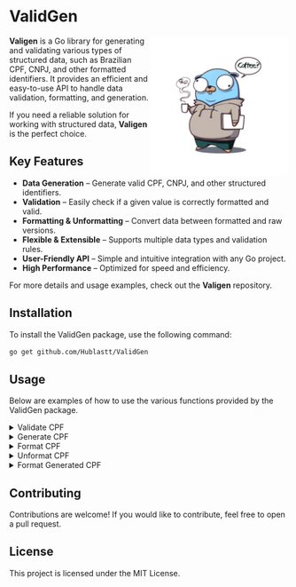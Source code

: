 # ValidGen

<img align="right" width="250px" src="static/assets/go_logo.png">



**Valigen** is a  Go library for generating and validating various types of structured data, such as Brazilian CPF, CNPJ, and other formatted identifiers. It provides an efficient and easy-to-use API to handle data validation, formatting, and generation.

If you need a reliable solution for working with structured data, **Valigen** is the perfect choice.

## Key Features

- **Data Generation** – Generate valid CPF, CNPJ, and other structured identifiers.
- **Validation** – Easily check if a given value is correctly formatted and valid.
- **Formatting & Unformatting** – Convert data between formatted and raw versions.
- **Flexible & Extensible** – Supports multiple data types and validation rules.
- **User-Friendly API** – Simple and intuitive integration with any Go project.
- **High Performance** – Optimized for speed and efficiency.

For more details and usage examples, check out the **Valigen** repository.

##  **Installation**

To install the ValidGen package, use the following command:

```sh
go get github.com/Hublastt/ValidGen
```

## Usage

Below are examples of how to use the various functions provided by the ValidGen package.

<details>
<summary>Validate CPF</summary>

To validate a CPF number:

```go
package main

import (
    "fmt"
    "github.com/Hublastt/ValidGen/validgen"
)

func main() {
    err := validgen.ValidateCPF("12345678909")
    if err != nil {
        fmt.Println("Invalid CPF:", err)
    } else {
        fmt.Println("CPF is valid")
    }
}
```
</details>

<details>
<summary>Generate CPF</summary>

To generate a valid CPF number:

```go
package main

import (
    "fmt"
    "github.com/Hublastt/ValidGen/validgen"
)

func main() {
    cpf, err := validgen.GenerateCPF()
    if err != nil {
        fmt.Println("Error generating CPF:", err)
    } else {
        fmt.Println("Generated CPF:", cpf)
    }
}
```
</details>

<details>
<summary>Format CPF</summary>

To format a CPF number:

```go
package main

import (
    "fmt"
    "github.com/Hublastt/ValidGen/validgen"
)

func main() {
    formattedCPF, err := validgen.FormatCPF("12345678909")
    if err != nil {
        fmt.Println("Error formatting CPF:", err)
    } else {
        fmt.Println("Formatted CPF:", formattedCPF)
    }
}
```
</details>

<details>
<summary>Unformat CPF</summary>

To unformat a CPF number:

```go
package main

import (
    "fmt"
    "github.com/Hublastt/ValidGen/validgen"
)

func main() {
    unformattedCPF, err := validgen.UnformatCPF("123.456.789-09")
    if err != nil {
        fmt.Println("Error unformatting CPF:", err)
    } else {
        fmt.Println("Unformatted CPF:", unformattedCPF)
    }
}
```
</details>

<details>
<summary>Format Generated CPF</summary>

To format a generated CPF number:

```go
package main

import (
    "fmt"
    "github.com/Hublastt/ValidGen/validgen"
)

func main() {
    formattedGeneratedCPF, err := validgen.FormatGeneratedCPF()
    if err != nil {
        fmt.Println("Error formatting generated CPF:", err)
    } else {
        fmt.Println("Formatted Generated CPF:", formattedGeneratedCPF)
    }
}
```
</details>

## Contributing

Contributions are welcome! If you would like to contribute, feel free to open a pull request.

## License

This project is licensed under the MIT License.
